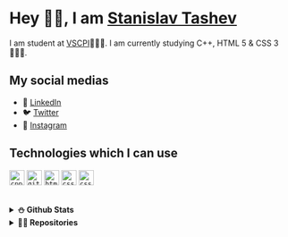 # Hey 👋🏻, I am [Stanislav Tashev](https://github.com/SMTashev20/)

I am student at [VSCPI](https://www.codingburgas.bg/)👨🏻‍💻. I am currently studying C++, HTML 5 & CSS 3 👨🏻‍🏫.

<img align="right" alt="" src="https://media.tenor.com/images/6d4b64738cccdd4c315f7ae39658401a/tenor.gif" />

## My social medias

- 💼 [LinkedIn](https://www.linkedin.com/in/stanislav-tashev-940262211/)
- 🐦 [Twitter](https://twitter.com/Stanisl13460135)
- 🎈 [Instagram](https://www.instagram.com/stashev80/)

## Technologies which I can use
<code><img height="27" src="https://pbs.twimg.com/media/D1oRoQ0WsAA036b.png" alt="cpp"></code>
<code><img height="27" src="https://upload.wikimedia.org/wikipedia/commons/9/91/Octicons-mark-github.svg" alt="git"></code>
<code><img height="27" src="https://upload.wikimedia.org/wikipedia/commons/2/21/Devicon-html5-plain-wordmark.svg" alt="html"></code>
<code><img height="27" src="https://user-images.githubusercontent.com/63719283/116717419-8809a000-a9e1-11eb-8e3c-148c4456be99.png" alt="css"></code>
<code><img height="27" src="https://www.fusionmanageit.co.uk/wp-content/uploads/2020/06/office-365-logo-cloud-1.jpg" alt="css"></code>


<br>

<details>	
  <summary><b>⛄ Github Stats</b></summary>

![Grade](https://github-readme-stats.vercel.app/api?username=smtashev20&show_icons=true&theme=tokyonight&count_private=true)
  <br>
[![Top Langs](https://github-readme-stats.vercel.app/api/top-langs/?username=smtashev20&langs_count=8&theme=tokyonight)](https://github.com/SMTashev20)
</details>

<details>
  <summary><b>🐠💀 Repositories</b></summary>

[![Earthlings](https://github-readme-stats.vercel.app/api/pin/?username=smtashev20&repo=green_project_&theme=tokyonight)](https://github.com/SMTashev20/green_project_)
[![Gravitators](https://github-readme-stats.vercel.app/api/pin/?username=smtashev20&repo=gravitators&theme=tokyonight)](https://github.com/SMTashev20/gravitators)
</details>
